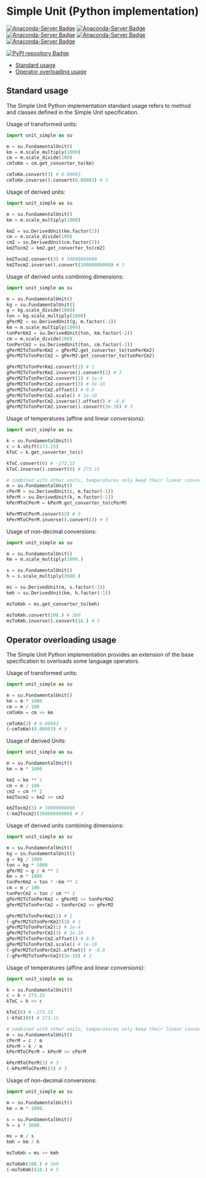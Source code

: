 # Simple Unit (Python implementation)

[![Anaconda-Server Badge](https://anaconda.org/cosmoloj/unit_simple/badges/version.svg)](https://anaconda.org/cosmoloj/unit_simple)
[![Anaconda-Server Badge](https://anaconda.org/cosmoloj/unit_simple/badges/latest_release_date.svg)](https://anaconda.org/cosmoloj/unit_simple)
[![Anaconda-Server Badge](https://anaconda.org/cosmoloj/unit_simple/badges/latest_release_relative_date.svg)](https://anaconda.org/cosmoloj/unit_simple)
[![Anaconda-Server Badge](https://anaconda.org/cosmoloj/unit_simple/badges/platforms.svg)](https://anaconda.org/cosmoloj/unit_simple)
[![Anaconda-Server Badge](https://anaconda.org/cosmoloj/unit_simple/badges/license.svg)](https://anaconda.org/cosmoloj/unit_simple)

[![PyPI repository Badge](https://badge.fury.io/py/unit_simple.svg)](https://badge.fury.io/py/unit_simple)

* [Standard usage](#standard-usage)
* [Operator overloading usage](#operator-overloading-usage)



## Standard usage

The Simple Unit Python implementation standard usage refers to method and classes defined in the Simple Unit specification.

Usage of transformed units:

```py
import unit_simple as su

m = su.FundamentalUnit()
km = m.scale_multiply(1000)
cm = m.scale_divide(100)
cmToKm = cm.get_converter_to(km)

cmToKm.convert(3) # 0.00003
cmToKm.inverse().convert(0.00003) # 3
```

Usage of derived units:

```py
import unit_simple as su

m = su.FundamentalUnit()
km = m.scale_multiply(1000)

km2 = su.DerivedUnit(km.factor(2))
cm = m.scale_divide(100)
cm2 = su.DerivedUnit(cm.factor(2))
km2Tocm2 = km2.get_converter_to(cm2)

km2Tocm2.convert(3) # 30000000000
km2Tocm2.inverse().convert(30000000000) # 3
```

Usage of derived units combining dimensions:

```py
import unit_simple as su

m = su.FundamentalUnit()
kg = su.FundamentalUnit()
g = kg.scale_divide(1000)
ton = kg.scale_multiply(1000)
gPerM2 = su.DerivedUnit(g, m.factor(-2))
km = m.scale_multiply(1000)
tonPerKm2 = su.DerivedUnit(ton, km.factor(-2))
cm = m.scale_divide(100)
tonPerCm2 = su.DerivedUnit(ton, cm.factor(-2))
gPerM2ToTonPerKm2 = gPerM2.get_converter_to(tonPerKm2)
gPerM2ToTonPerCm2 = gPerM2.get_converter_to(tonPerCm2)

gPerM2ToTonPerKm2.convert(1) # 1
gPerM2ToTonPerKm2.inverse().convert(3) # 3
gPerM2ToTonPerCm2.convert(1) # 1e-4
gPerM2ToTonPerCm2.convert(3) # 3e-10
gPerM2ToTonPerCm2.offset() # 0.0
gPerM2ToTonPerCm2.scale() # 1e-10
gPerM2ToTonPerCm2.inverse().offset() # -0.0
gPerM2ToTonPerCm2.inverse().convert(3e-10) # 3
```

Usage of temperatures (affine and linear conversions):

```py
import unit_simple as su

k = su.FundamentalUnit()
c = k.shift(273.15)
kToC = k.get_converter_to(c)

kToC.convert(0) # -273.15
kToC.inverse().convert(0) # 273.15

# combined with other units, temperatures only keep their linear conversion part
m = su.FundamentalUnit()
cPerM = su.DerivedUnit(c, m.factor(-1))
kPerM = su.DerivedUnit(k, m.factor(-1))
kPerMToCPerM = kPerM.get_converter_to(cPerM)

kPerMToCPerM.convert(3) # 3
kPerMToCPerM.inverse().convert(3) # 3
```

Usage of non-decimal conversions:

```py
import unit_simple as su

m = su.FundamentalUnit()
km = m.scale_multiply(1000.)

s = su.FundamentalUnit()
h = s.scale_multiply(3600.)

ms = su.DerivedUnit(m, s.factor(-1))
kmh = su.DerivedUnit(km, h.factor(-1))

msToKmh = ms.get_converter_to(kmh)

msToKmh.convert(100.) # 360
msToKmh.inverse().convert(18.) # 5
```

## Operator overloading usage

The Simple Unit Python implementation provides an extension of the base specification to overloads some language operators.

Usage of transformed units:

```py
import unit_simple as su

m = su.FundamentalUnit()
km = m * 1000
cm = m / 100
cmToKm = cm >> km

cmToKm(3) # 0.00003
(~cmToKm)(0.00003) # 3
```

Usage of derived Units:

```py
import unit_simple as su

m = su.FundamentalUnit()
km = m * 1000

km2 = km ** 2
cm = m / 100
cm2 = cm ** 2
km2Tocm2 = km2 >> cm2

km2Tocm2(3) # 30000000000
(~km2Tocm2)(30000000000) # 3
```

Usage of derived units combining dimensions:

```py
import unit_simple as su

m = su.FundamentalUnit()
kg = su.FundamentalUnit()
g = kg / 1000
ton = kg * 1000
gPerM2 = g / m ** 2
km = m * 1000
tonPerKm2 = ton * ~km ** 2
cm = m / 100
tonPerCm2 = ton / cm ** 2
gPerM2ToTonPerKm2 = gPerM2 >> tonPerKm2
gPerM2ToTonPerCm2 = tonPerCm2 << gPerM2

gPerM2ToTonPerKm2(1) # 1
(~gPerM2ToTonPerKm2)(3) # 3
gPerM2ToTonPerCm2(1) # 1e-4
gPerM2ToTonPerCm2(3) # 3e-10
gPerM2ToTonPerCm2.offset() # 0.0
gPerM2ToTonPerCm2.scale() # 1e-10
(~gPerM2ToTonPerCm2).offset() # -0.0
(~gPerM2ToTonPerCm2)(3e-10) # 3
```

Usage of temperatures (affine and linear conversions):

```py
import unit_simple as su

k = su.FundamentalUnit()
c = k + 273.15
kToC = k >> c

kToC(0) # -273.15
(~kToC)(0) # 273.15

# combined with other units, temperatures only keep their linear conversion part
m = su.FundamentalUnit()
cPerM = c / m
kPerM = k / m
kPerMToCPerM = kPerM >> cPerM

kPerMToCPerM(3) # 3
(~kPerMToCPerM)(3) # 3
```

Usage of non-decimal conversions:

```py
import unit_simple as su

m = su.FundamentalUnit()
km = m * 1000.

s = su.FundamentalUnit()
h = s * 3600.

ms = m / s
kmh = km / h

msToKmh = ms >> kmh

msToKmh(100.) # 360
(~msToKmh)(18.) # 5
```